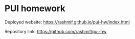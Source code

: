 # PUI homework

Deployed website: https://rashmif.github.io/pui-hw/index.html

Repository link: https://github.com/rashmif/pui-hw
